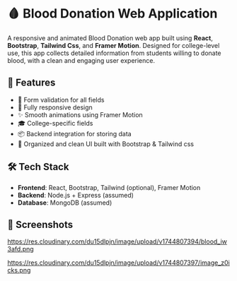 
# 🩸 Blood Donation Web Application

A responsive and animated Blood Donation web app built using **React**, **Bootstrap**, **Tailwind Css**, and **Framer Motion**. Designed for college-level use, 
this app collects detailed information from students willing to donate blood, with a clean and engaging user experience.

## 🚀 Features

- 🔐 Form validation for all fields  
- 📱 Fully responsive design  
- ✨ Smooth animations using Framer Motion  
- 🎓 College-specific fields  
- 📦 Backend integration for storing data  
- 📄 Organized and clean UI built with Bootstrap & Tailwind css


## 🛠️ Tech Stack

- **Frontend**: React, Bootstrap, Tailwind (optional), Framer Motion  
- **Backend**: Node.js + Express (assumed)  
- **Database**: MongoDB (assumed)  

## 📸 Screenshots

https://res.cloudinary.com/du15dlpjn/image/upload/v1744807394/blood_iw3afd.png

https://res.cloudinary.com/du15dlpjn/image/upload/v1744807397/image_z0icks.png

